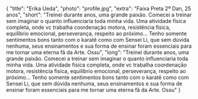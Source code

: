 {
    "title": "Erika Ueda",
    "photo": "profile.jpg",
    "extra": "Faixa Preta 2º Dan, 25 anos",
    "short": "Treinei durante anos, uma grande paixão. Comecei a treinar sem imaginar o quanto influenciaria toda minha vida. Uma atividade física completa, onde vc trabalha coordenação motora, resistência física, equilíbrio emocional, perseverança, respeito ao próximo... Tenho somente sentimentos bons tanto com o karatê como com Sensei Li, que sem dúvida nenhuma, seus ensinamentos e sua forma de ensinar foram essenciais para me tornar uma eterna fã da Arte. Ossu",
    "long": "Treinei durante anos, uma grande paixão. Comecei a treinar sem imaginar o quanto influenciaria toda minha vida. Uma atividade física completa, onde vc trabalha coordenação motora, resistência física, equilíbrio emocional, perseverança, respeito ao próximo... Tenho somente sentimentos bons tanto com o karatê como com Sensei Li, que sem dúvida nenhuma, seus ensinamentos e sua forma de ensinar foram essenciais para me tornar uma eterna fã da Arte. Ossu"
}